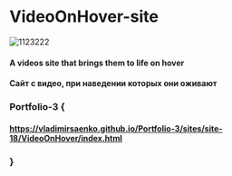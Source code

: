 # VideoOnHover-site

![1123222](https://user-images.githubusercontent.com/56477695/116861215-7277be80-ac0b-11eb-895f-f03fa1c48434.png)

#### A videos site that brings them to life on hover

#### Сайт с видео, при наведении которых они оживают
 
### Portfolio-3 {

#### https://vladimirsaenko.github.io/Portfolio-3/sites/site-18/VideoOnHover/index.html

### }
